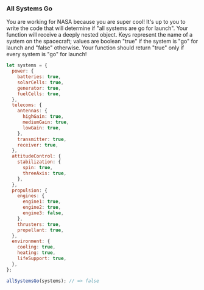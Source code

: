 ### All Systems Go

You are working for NASA because you are super cool! It's up to you to write the
code that will determine if "all systems are go for launch". Your function will
receive a deeply nested object. Keys represent the name of a system on the
spacecraft; values are boolean "true" if the system is "go" for launch and
"false" otherwise. Your function should return "true" only if every system is
"go" for launch!

```javascript
let systems = {
  power: {
    batteries: true,
    solarCells: true,
    generator: true,
    fuelCells: true,
  },
  telecoms: {
    antennas: {
      highGain: true,
      mediumGain: true,
      lowGain: true,
    },
    transmitter: true,
    receiver: true,
  },
  attitudeControl: {
    stabilization: {
      spin: true,
      threeAxis: true,
    },
  },
  propulsion: {
    engines: {
      engine1: true,
      engine2: true,
      engine3: false,
    },
    thrusters: true,
    propellant: true,
  },
  environment: {
    cooling: true,
    heating: true,
    lifeSupport: true,
  },
};

allSystemsGo(systems); // => false
```
